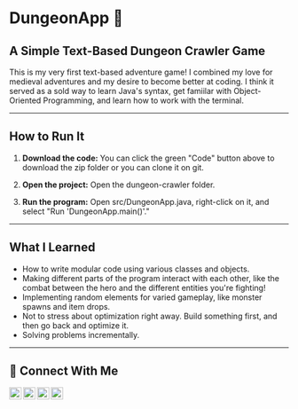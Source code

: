<h1 id="dungeonapp">DungeonApp 🧙</h1>
<h2 id="a-simple-text-based-dungeon-crawler-game">A Simple Text-Based Dungeon Crawler Game</h2>

<p>This is my very first text-based adventure game! I combined my love for medieval adventures and my desire to become better at coding. I think it served as a sold way to learn Java's syntax, get famiilar with Object-Oriented Programming, and learn how to work with the terminal.</p>

<hr/>

<h2 id="how-to-run-it">How to Run It</h2>
<ol>
    <li>
        <p><strong>Download the code:</strong> You can click the green &quot;Code&quot; button above to download the zip folder or you can clone it on git.</p>
</code></pre>
    </li>
    <li>
        <p><strong>Open the project:</strong> Open the dungeon-crawler folder.</p>
    </li>
    <li>
        <p><strong>Run the program:</strong> Open src/DungeonApp.java, right-click on it, and select &quot;Run &#39;DungeonApp.main()&#39;.&quot;</p>
    </li>
</ol>

<hr/>

<h2 id="what-i-learned">What I Learned</h2>
<ul>
    <li>How to write modular code using various classes and objects.</li>
    <li>Making different parts of the program interact with each other, like the combat between the hero and the different entities you're fighting!</li>
    <li>Implementing random elements for varied gameplay, like monster spawns and item drops.</li>
    <li>Not to stress about optimization right away. Build something first, and then go back and optimize it.</li>
    <li>Solving problems incrementally.</li>
</ul>

<hr/>

<h2 id="connect-with-me">🤳 Connect With Me</h2>

<p><a href="https://www.youtube.com/c/___________"><img alt="___________ | YouTube" src="https://cdn.jsdelivr.net/npm/simple-icons@v3/icons/youtube.svg" width="22px" align="left" /></a>
<a href="https://twitter.com/___________"><img alt="___________ | Twitter" src="https://cdn.jsdelivr.net/npm/simple-icons@v3/icons/twitter.svg" width="22px" align="left" /></a>
<a href="https://linkedin.com/in/nick-colon"><img alt="___________ | LinkedIn" src="https://cdn.jsdelivr.net/npm/simple-icons@v3/icons/linkedin.svg" width="22px" align="left" /></a>
<a href="https://www.instagram.com/___________"><img alt="___________ | Instagram" src="https://cdn.jsdelivr.net/npm/simple-icons@v3/icons/instagram.svg" width="22px" align="left" /></a></p>


